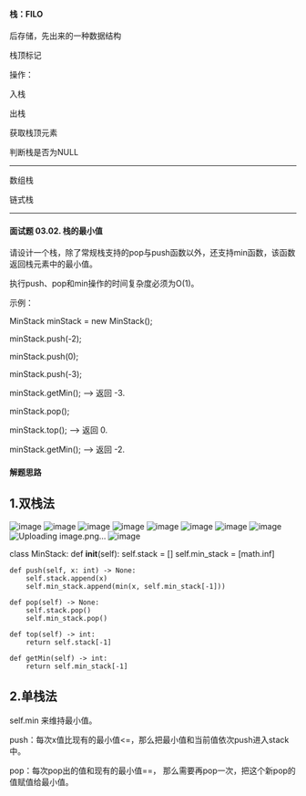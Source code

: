 #### 栈：FILO
后存储，先出来的一种数据结构

栈顶标记

操作：

入栈

出栈

获取栈顶元素

判断栈是否为NULL

------------------
数组栈

链式栈

------------------


#### 面试题 03.02. 栈的最小值

请设计一个栈，除了常规栈支持的pop与push函数以外，还支持min函数，该函数返回栈元素中的最小值。

执行push、pop和min操作的时间复杂度必须为O(1)。


示例：

MinStack minStack = new MinStack();

minStack.push(-2);

minStack.push(0);

minStack.push(-3);

minStack.getMin();   --> 返回 -3.

minStack.pop();

minStack.top();      --> 返回 0.

minStack.getMin();   --> 返回 -2.


#### 解题思路
1.双栈法
----------

![image](https://user-images.githubusercontent.com/42366181/117565518-4a44ff80-b0e4-11eb-8492-f6621b38d645.png)
![image](https://user-images.githubusercontent.com/42366181/117565534-5761ee80-b0e4-11eb-8692-d9d918a3f7be.png)
![image](https://user-images.githubusercontent.com/42366181/117565562-7a8c9e00-b0e4-11eb-9463-9133de2db8bd.png)
![image](https://user-images.githubusercontent.com/42366181/117565575-86786000-b0e4-11eb-8bf9-e7070d72d2be.png)
![image](https://user-images.githubusercontent.com/42366181/117565592-985a0300-b0e4-11eb-8e5f-41fc1de3b182.png)
![image](https://user-images.githubusercontent.com/42366181/117565597-a4de5b80-b0e4-11eb-99c0-aedf319be96f.png)
![image](https://user-images.githubusercontent.com/42366181/117565613-b889c200-b0e4-11eb-8435-7f9f301da59b.png)
![image](https://user-images.githubusercontent.com/42366181/117565622-c4758400-b0e4-11eb-869e-91b3161f198c.png)
![Uploading image.png…]()
![image](https://user-images.githubusercontent.com/42366181/117563277-51194580-b0d7-11eb-8f37-5c630a9cb01c.png)

class MinStack:
    def __init__(self):
        self.stack = []
        self.min_stack = [math.inf]

    def push(self, x: int) -> None:
        self.stack.append(x)
        self.min_stack.append(min(x, self.min_stack[-1]))

    def pop(self) -> None:
        self.stack.pop()
        self.min_stack.pop()

    def top(self) -> int:
        return self.stack[-1]

    def getMin(self) -> int:
        return self.min_stack[-1]
        

2.单栈法
----------

self.min 来维持最小值。

push：每次x值比现有的最小值<=，那么把最小值和当前值依次push进入stack中。

pop：每次pop出的值和现有的最小值==， 那么需要再pop一次，把这个新pop的值赋值给最小值。

